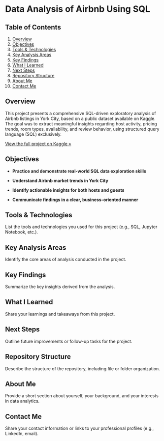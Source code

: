 # Data Analysis of Airbnb Using SQL

## Table of Contents
1. [Overview](#overview)
2. [Objectives](#objectives)
3. [Tools & Technologies](#tools--technologies)
4. [Key Analysis Areas](#key-analysis-areas)
5. [Key Findings](#key-findings)
6. [What I Learned](#what-i-learned)
7. [Next Steps](#next-steps)
8. [Repository Structure](#repository-structure)
9. [About Me](#about-me)
10. [Contact Me](#contact-me)

## Overview

This project presents a comprehensive SQL-driven exploratory analysis of Airbnb listings in York City, based on a public dataset available on Kaggle. The goal was to extract meaningful insights regarding host activity, pricing trends, room types, availability, and review behavior, using structured query language (SQL) exclusively.

[View the full project on Kaggle »](https://www.kaggle.com/code/nynkeugerard/data-analysis-of-airbnb-york-city-sql/edit/run/236854706#%F0%9F%93%88-Availability-&-Pricing-Insights)

## Objectives

- **Practice and demonstrate real-world SQL data exploration skills**

- **Understand Airbnb market trends in York City**

- **Identify actionable insights for both hosts and guests**

- **Communicate findings in a clear, business-oriented manner**

## Tools & Technologies
List the tools and technologies you used for this project (e.g., SQL, Jupyter Notebook, etc.).

## Key Analysis Areas
Identify the core areas of analysis conducted in the project.

## Key Findings
Summarize the key insights derived from the analysis.

## What I Learned
Share your learnings and takeaways from this project.

## Next Steps
Outline future improvements or follow-up tasks for the project.

## Repository Structure
Describe the structure of the repository, including file or folder organization.

## About Me
Provide a short section about yourself, your background, and your interests in data analytics.

## Contact Me
Share your contact information or links to your professional profiles (e.g., LinkedIn, email).
